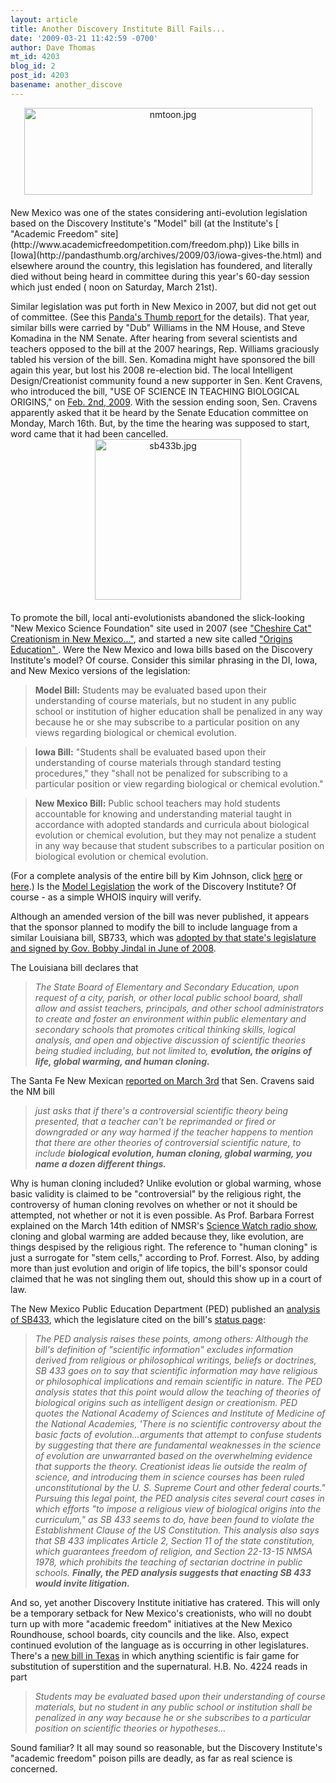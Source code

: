 ```yaml
---
layout: article
title: Another Discovery Institute Bill Fails...
date: '2009-03-21 11:42:59 -0700'
author: Dave Thomas
mt_id: 4203
blog_id: 2
post_id: 4203
basename: another_discove
---
```

<img src="{{ site.baseurl }}/uploads/2009/nmtoon.jpg" alt="nmtoon.jpg" width="461" height="139" style="text-align: center; display: block; margin: 0 auto 20px;" class="mt-image-center" />
New Mexico was one of the states considering anti-evolution legislation based on the Discovery Institute's "Model" bill (at the Institute's [ "Academic Freedom" site](http://www.academicfreedompetition.com/freedom.php))  Like bills in [Iowa](http://pandasthumb.org/archives/2009/03/iowa-gives-the.html) and elsewhere around the country,  this legislation has foundered, and literally died without being heard in committee during this year's 60-day session which just ended ( noon on Saturday, March 21st).

Similar legislation was put forth in New Mexico in 2007, but did not get out of committee.  (See this [Panda's Thumb report ](/archives/2007/02/2nd-creationism.html) for the details).  That year, similar bills were carried by "Dub" Williams in the NM House, and Steve Komadina in the NM Senate.  After hearing from several scientists and teachers opposed to the bill at the 2007 hearings, Rep. Williams graciously tabled his version of the bill.  Sen. Komadina might have sponsored the bill again this year, but lost his 2008 re-election bid.  The local Intelligent Design/Creationist community found a new supporter in Sen. Kent Cravens, who introduced the bill, "USE OF SCIENCE IN TEACHING BIOLOGICAL ORIGINS," on [Feb. 2nd, 2009](http://www.nmlegis.gov/lcs/_session.aspx?chamber=S&amp;legtype=B&amp;legno=%20433&amp;year=09).  With the session ending soon, Sen. Cravens apparently asked that it be heard by the Senate Education committee on Monday, March 16th.  But, by the time the hearing was supposed to start, word came that it had been cancelled.
<img src="{{ site.baseurl }}/uploads/2009/sb433b.jpg" alt="sb433b.jpg" width="234" height="257" style="text-align: center; display: block; margin: 0 auto 20px;" class="mt-image-center" />

To promote the bill, local anti-evolutionists abandoned the slick-looking "New Mexico Science Foundation" site used in 2007 (see ["Cheshire Cat" Creationism in New Mexico..."](/archives/2007/02/cheshire-cat-cr.html), and started a new site called ["Origins Education" ](http://www.OriginsEducation.org).
Were the New Mexico and Iowa bills based on the Discovery Institute's model?  Of course.  Consider this similar phrasing in the DI, Iowa, and New Mexico versions of the legislation:

> **Model Bill:** Students may be evaluated based upon their understanding of course materials, but no student in any public school or institution of higher education shall be penalized in any way because he or she may subscribe to a particular position on any views regarding biological or chemical evolution.


> **Iowa Bill:** "Students shall be evaluated based upon their understanding of course materials through standard testing procedures," they "shall not be penalized for subscribing to a particular position or view regarding biological or chemical evolution."


> **New Mexico Bill:** Public school teachers may hold students accountable for knowing and understanding material taught in accordance with adopted standards and curricula about biological evolution or chemical evolution, but they may not penalize a student in any way because that student subscribes to a particular position on biological evolution or chemical evolution.

(For a complete analysis of the entire bill by Kim Johnson, click [here](http://www.nmsr.org/analysis_09.pdf) or [here](http://www.nmsr.org/leg2009.htm).)
Is the [Model Legislation](http://www.academicfreedompetition.com/freedom.php) the work of the Discovery Institute?  Of course - as a simple WHOIS inquiry will verify.

Although an amended version of the bill was never published, it appears that the sponsor planned to modify the bill to include language from a similar Louisiana bill, SB733, which was [adopted by that state's legislature and signed by Gov. Bobby Jindal in June of 2008](http://ncseweb.org/news/2008/06/louisiana-governor-signs-creationist-bill-001437).  

The Louisiana bill declares that 


> _The State Board of Elementary and Secondary Education, upon request of a city, parish, or other local public school board, shall allow and assist teachers, principals, and other school administrators to create and foster an environment within public elementary and secondary schools that promotes critical thinking skills, logical analysis, and open and objective discussion of scientific theories being studied including, but not limited to, **evolution, the origins of life, global warming, and human cloning.**_

The Santa Fe New Mexican [reported on March 3rd](http://www.santafenewmexican.com/PrintStory/Bill-protects--controversial-science--teaching) that Sen. Cravens said the NM bill 

> _just asks that if there's a controversial scientific theory being presented, that a teacher can't be reprimanded or fired or downgraded or any way harmed if the teacher happens to mention that there are other theories of controversial scientific nature, to include **biological evolution, human cloning, global warming, you name a dozen different things.**_

Why is human cloning included?  Unlike evolution or global warming, whose basic validity is claimed to be "controversial" by the religious right, the controversy of human cloning revolves on whether or not it should be attempted, not whether or not it is even possible.  As Prof. Barbara Forrest explained on the March 14th edition of NMSR's [Science Watch radio show](http://www.nmsr.org/podcast.htm), cloning and global warming are added because they, like evolution, are things despised by the religious right.  The reference to "human cloning" is just a surrogate for "stem cells," according to Prof. Forrest.  Also, by adding more than just evolution and origin of life topics, the bill's sponsor could claimed that he was not singling them out, should this show up in a court of law.

The New Mexico Public Education Department (PED) published an [analysis of SB433](http://www.nmlegis.gov/Sessions/09%20Regular/LESCAnalysis/SB0433.pdf), which the legislature cited on the bill's [status page](http://www.nmlegis.gov/lcs/legrpt/legsponsordis.aspx?SponsorCode=SCRAV&amp;year=09):


> _The PED analysis raises these points, among others: Although the bill's definition of "scientific information" excludes information derived from religious or philosophical writings, beliefs or doctrines, SB 433 goes on to say that scientific information may have religious or philosophical implications and remain scientific in nature. The PED analysis states that this point would allow the teaching of theories of biological origins such as intelligent design or creationism. PED quotes the National Academy of Sciences and Institute of Medicine of the National Academies, 'There is no scientific controversy about the basic facts of evolution...arguments that attempt to confuse students by suggesting that there are fundamental weaknesses in the science of evolution are unwarranted based on the overwhelming evidence that supports the theory. Creationist ideas lie outside the realm of science, and introducing them in science courses has been ruled unconstitutional by the U. S. Supreme Court and other federal courts." Pursuing this legal point, the PED analysis cites several court cases in which efforts "to impose a religious view of biological origins into the curriculum," as SB 433 seems to do, have been found to violate the Establishment Clause of the US Constitution. This analysis also says that SB 433 implicates Article 2, Section 11 of the state constitution, which guarantees freedom of religion, and Section 22-13-15 NMSA 1978, which prohibits the teaching of sectarian doctrine in public schools. **Finally, the PED analysis suggests that enacting SB 433 would invite litigation.**_

And so, yet another Discovery Institute initiative has cratered.  This will only be a temporary setback for New Mexico's creationists, who will no doubt turn up with more "academic freedom" initiatives at the New Mexico Roundhouse, school boards, city councils and the like.  Also, expect continued evolution of the language as is occurring in other legislatures.  There's a [new bill in Texas](http://www.legis.state.tx.us/tlodocs/81R/billtext/html/HB04224I.htm) in which anything scientific is fair game for substitution of superstition and the supernatural.  H.B. No. 4224 reads in part 


> _Students may be evaluated based upon their understanding of course materials, but no student in any public school or institution shall be penalized in any way because he or she subscribes to a particular position on scientific theories or hypotheses..._


Sound familiar?
It all may sound so reasonable, but the Discovery Institute's "academic freedom" poison pills are deadly, as far as real science is concerned.
